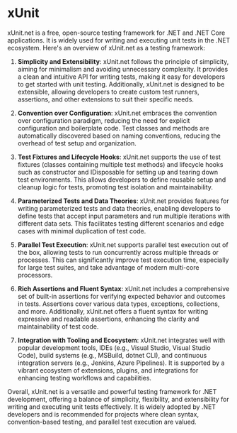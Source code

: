 # xUnit

xUnit.net is a free, open-source testing framework for .NET and .NET Core applications. It is widely used for writing and executing unit tests in the .NET ecosystem. Here's an overview of xUnit.net as a testing framework:

1. **Simplicity and Extensibility**: xUnit.net follows the principle of simplicity, aiming for minimalism and avoiding unnecessary complexity. It provides a clean and intuitive API for writing tests, making it easy for developers to get started with unit testing. Additionally, xUnit.net is designed to be extensible, allowing developers to create custom test runners, assertions, and other extensions to suit their specific needs.

2. **Convention over Configuration**: xUnit.net embraces the convention over configuration paradigm, reducing the need for explicit configuration and boilerplate code. Test classes and methods are automatically discovered based on naming conventions, reducing the overhead of test setup and organization.

3. **Test Fixtures and Lifecycle Hooks**: xUnit.net supports the use of test fixtures (classes containing multiple test methods) and lifecycle hooks such as constructor and IDisposable for setting up and tearing down test environments. This allows developers to define reusable setup and cleanup logic for tests, promoting test isolation and maintainability.

4. **Parameterized Tests and Data Theories**: xUnit.net provides features for writing parameterized tests and data theories, enabling developers to define tests that accept input parameters and run multiple iterations with different data sets. This facilitates testing different scenarios and edge cases with minimal duplication of test code.

5. **Parallel Test Execution**: xUnit.net supports parallel test execution out of the box, allowing tests to run concurrently across multiple threads or processes. This can significantly improve test execution time, especially for large test suites, and take advantage of modern multi-core processors.

6. **Rich Assertions and Fluent Syntax**: xUnit.net includes a comprehensive set of built-in assertions for verifying expected behavior and outcomes in tests. Assertions cover various data types, exceptions, collections, and more. Additionally, xUnit.net offers a fluent syntax for writing expressive and readable assertions, enhancing the clarity and maintainability of test code.

7. **Integration with Tooling and Ecosystem**: xUnit.net integrates well with popular development tools, IDEs (e.g., Visual Studio, Visual Studio Code), build systems (e.g., MSBuild, dotnet CLI), and continuous integration servers (e.g., Jenkins, Azure Pipelines). It is supported by a vibrant ecosystem of extensions, plugins, and integrations for enhancing testing workflows and capabilities.

Overall, xUnit.net is a versatile and powerful testing framework for .NET development, offering a balance of simplicity, flexibility, and extensibility for writing and executing unit tests effectively. It is widely adopted by .NET developers and is recommended for projects where clean syntax, convention-based testing, and parallel test execution are valued.